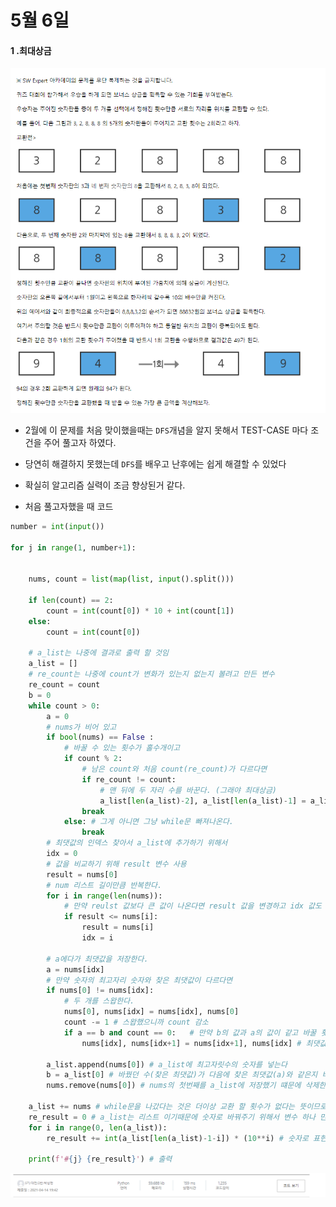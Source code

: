 # 5월 6일

#### 1 .최대상금

![image-20210506215736047](README.assets/image-20210506215736047.png)



- 2월에 이 문제를 처음 맞이했을때는 `DFS`개념을 알지 못해서 TEST-CASE 마다 조건을 주어 풀고자 하였다.
- 당연히 해결하지 못했는데 `DFS`를 배우고 난후에는 쉽게 해결할 수 있었다

- 확실히 알고리즘 실력이 조금 향상된거 같다.





- 처음 풀고자했을 때 코드

```python
number = int(input())

for j in range(1, number+1):


    nums, count = list(map(list, input().split()))

    if len(count) == 2:
        count = int(count[0]) * 10 + int(count[1])
    else:
        count = int(count[0])

    # a_list는 나중에 결과로 출력 할 것임
    a_list = []
    # re_count는 나중에 count가 변화가 있는지 없는지 볼려고 만든 변수
    re_count = count
    b = 0
    while count > 0:
        a = 0
        # nums가 비어 있고 
        if bool(nums) == False :
            # 바꿀 수 있는 횟수가 홀수개이고
            if count % 2:
                # 남은 count와 처음 count(re_count)가 다르다면
                if re_count != count:
                    # 맨 뒤에 두 자리 수를 바꾼다. (그래야 최대상금)
                    a_list[len(a_list)-2], a_list[len(a_list)-1] = a_list[len(a_list)-1], a_list[len(a_list)-2]
                break
            else: # 그게 아니면 그냥 while문 빠져나온다.
                break
        # 최댓값의 인덱스 찾아서 a_list에 추가하기 위해서
        idx = 0
        # 값을 비교하기 위해 result 변수 사용
        result = nums[0]
        # num 리스트 길이만큼 반복한다.
        for i in range(len(nums)):
            # 만약 reulst 값보다 큰 값이 나온다면 result 값을 변경하고 idx 값도 저장한다.
            if result <= nums[i]:
                result = nums[i]
                idx = i
                
        # a에다가 최댓값을 저장한다.
        a = nums[idx]
        # 만약 숫자의 최고자리 숫자와 찾은 최댓값이 다르다면
        if nums[0] != nums[idx]:
            # 두 개를 스왑한다.
            nums[0], nums[idx] = nums[idx], nums[0]
            count -= 1 # 스왑했으니까 count 감소
            if a == b and count == 0:   # 만약 b의 값과 a의 값이 같고 바꿀 횟수가 없다면 (#5번 때문에 이렇게 함)
                nums[idx], nums[idx+1] = nums[idx+1], nums[idx] # 최댓값 찾은것과 그 보다 바로 낮은 자리수의 숫자을 스왑

        a_list.append(nums[0]) # a_list에 최고자릿수의 숫자를 넣는다
        b = a_list[0] # 바꿨던 수(찾은 최댓값)가 다음에 찾은 최댓값(a)와 같은지 비교하기 위해서 선언했음
        nums.remove(nums[0]) # nums의 첫번째를 a_list에 저장했기 떄문에 삭제한다.

    a_list += nums # while문을 나갔다는 것은 더이상 교환 할 횟수가 없다는 뜻이므로 나머지를 a_list에 더해준다.
    re_result = 0 # a_list는 리스트 이기때문에 숫자로 바꿔주기 위해서 변수 하나 만들었다.
    for i in range(0, len(a_list)): 
        re_result += int(a_list[len(a_list)-1-i]) * (10**i) # 숫자로 표현하기 위한 for문
 
    print(f'#{j} {re_result}') # 출력
```



[![SEWA](README.assets/image-20210506220038033.png)](https://swexpertacademy.com/main/code/problem/problemDetail.do?contestProbId=AV15Khn6AN0CFAYD)

